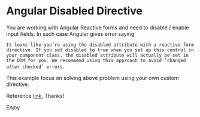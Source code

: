 # Angular Disabled Directive

You are working with Angular Reactive forms and need to disable / enable input fields. In such case Angular gives error saying

`It looks like you’re using the disabled attribute with a reactive form directive. If you set disabled to true when you set up this control in your component class, the disabled attribute will actually be set in the DOM for you. We recommend using this approach to avoid ‘changed after checked’ errors`.

This example focus on solving above problem using your own custom directive.

Reference [link](https://netbasal.com/disabling-form-controls-when-working-with-reactive-forms-in-angular-549dd7b42110), Thanks!

Enjoy


